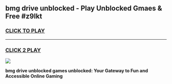 
## bmg drive unblocked - Play Unblocked Gmaes & Free #z9lkt
<h3>
<a href="https://news.freeplayer.one?title=bmg_drive_unblocked&ref=24F">CLICK TO PLAY</a></h3>
<hr>

<h3>
<a href="https://news.freeplayer.one?title=bmg_drive_unblocked&ref=24F">CLICK 2 PLAY</a>
  
</h3>

<a href="https://news.freeplayer.one?title=bmg_drive_unblocked&ref=24F/"><img src="https://clearcache.store/games.png"></a>


**bmg drive unblocked games unblocked: Your Gateway to Fun and Accessible Online Gaming**
